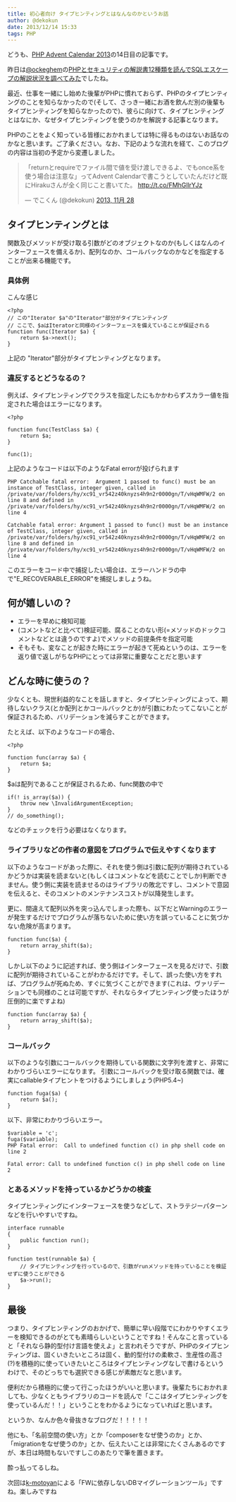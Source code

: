 ```yaml
---
title: 初心者向け タイプヒンティングとはなんなのかというお話
author: @dekokun
date: 2013/12/14 15:33
tags: PHP
---
```



どうも、[PHP Advent Calendar
2013](http://qiita.com/advent-calendar/2013/php)の14日目の記事です。

昨日は[@ockeghem](https://twitter.com/ockeghem)の[PHPとセキュリティの解説書12種類を読んでSQLエスケープの解説状況を調べてみた](http://blog.tokumaru.org/2013/12/php12sql.html)でしたね。

最近、仕事を一緒にし始めた後輩がPHPに慣れておらず、PHPのタイプヒンティングのことを知らなかったので(そして、さっき一緒にお酒を飲んだ別の後輩もタイプヒンティングを知らなかったので)、彼らに向けて、タイプヒンティングとはなにか、なぜタイプヒンティングを使うのかを解説する記事となります。

PHPのことをよく知っている皆様におかれましては特に得るものはないお話なのかなと思います。ご了承ください。なお、下記のような流れを経て、このブログの内容は当初の予定から変遷しました。

<blockquote class="twitter-tweet"
lang="ja"><p>「returnとrequireでファイル間で値を受け渡しできるよ、でもonce系を使う場合は注意な」ってAdvent
Calendarで書こうとしていたんだけど既にHirakuさんが全く同じこと書いてた。  <a
href="http://t.co/FMhGllrYJz">http://t.co/FMhGllrYJz</a></p>&mdash;
でこくん (@dekokun) <a
href="https://twitter.com/dekokun/statuses/405917922805047296">2013,
11月 28</a></blockquote>
<script async src="//platform.twitter.com/widgets.js" charset="utf-8"></script>

## タイプヒンティングとは

関数及びメソッドが受け取る引数がどのオブジェクトなのか(もしくはなんのインターフェースを備えるか)、配列なのか、コールバックなのかなどを指定することが出来る機能です。

### 具体例

こんな感じ

    <?php
    // この"Iterator $a"の"Iterator"部分がタイプヒンティング
    // ここで、$aはIteratorと同様のインターフェースを備えていることが保証される
    function func(Iterator $a) {
        return $a->next();
    }

上記の "Iterator"部分がタイプヒンティングとなります。


### 違反するとどうなるの？

例えば、タイプヒンティングでクラスを指定したにもかかわらずスカラー値を指定された場合はエラーになります。

    <?php
    
    function func(TestClass $a) {
        return $a;
    }
    
    func(1);

上記のようなコードは以下のようなFatal errorが投げられます

    PHP Catchable fatal error:  Argument 1 passed to func() must be an instance of TestClass, integer given, called in /private/var/folders/hy/xc91_vr542z40knyzs4h9n2r0000gn/T/vHqWMFW/2 on line 8 and defined in /private/var/folders/hy/xc91_vr542z40knyzs4h9n2r0000gn/T/vHqWMFW/2 on line 4
    
    Catchable fatal error: Argument 1 passed to func() must be an instance of TestClass, integer given, called in /private/var/folders/hy/xc91_vr542z40knyzs4h9n2r0000gn/T/vHqWMFW/2 on line 8 and defined in /private/var/folders/hy/xc91_vr542z40knyzs4h9n2r0000gn/T/vHqWMFW/2 on line 4

このエラーをコード中で捕捉したい場合は、エラーハンドラの中で"E\_RECOVERABLE\_ERROR"を捕捉しましょうね。

## 何が嬉しいの？

- エラーを早めに検知可能
- (コメントなどと比べて)検証可能、腐ることのない形(=メソッドのドックコメントなどとは違うのですよ)でメソッドの前提条件を指定可能
- そもそも、変なことが起きた時にエラーが起きて死ぬというのは、エラーを返り値で返しがちなPHPにとっては非常に重要なことだと思います

## どんな時に使うの？

少なくとも、現世利益的なことを話しますと、タイプヒンティングによって、期待しないクラス(とか配列とかコールバックとか)が引数にわたってこないことが保証されるため、バリデーションを減らすことができます。

たとえば、以下のようなコードの場合、

    <?php
    
    function func(array $a) {
        return $a;
    }
    

$aは配列であることが保証されるため、func関数の中で

    if(! is_array($a)) {
        throw new \InvalidArgumentException;
    }
    // do_something();

などのチェックを行う必要はなくなります。

### ライブラリなどの作者の意図をプログラムで伝えやすくなります

以下のようなコードがあった際に、それを使う側は引数に配列が期待されているかどうかは実装を読まないと(もしくはコメントなどを読むことでしか)判断できません。使う側に実装を読ませるのはライブラリの敗北ですし、コメントで意図を伝えると、そのコメントのメンテナンスコストが以降発生します。

更に、間違えて配列以外を突っ込んでしまった際も、以下だとWarningのエラーが発生するだけでプログラムが落ちないために使い方を誤っていることに気づかない危険が高まります。

    function func($a) {
        return array_shift($a);
    }

しかし以下のように記述すれば、使う側はインターフェースを見るだけで、引数に配列が期待されていることがわかるだけです。そして、誤った使い方をすれば、プログラムが死ぬため、すぐに気づくことができます(これは、ヴァリデーションでも同様のことは可能ですが、それならタイプヒンティング使ったほうが圧倒的に楽ですよね)

    function func(array $a) {
        return array_shift($a);
    }

### コールバック

以下のような引数にコールバックを期待している関数に文字列を渡すと、非常にわかりづらいエラーになります。
引数にコールバックを受け取る関数では、確実にcallableタイプヒントをつけるようにしましょう(PHP5.4~)

    function fuga($a) {
        return $a();
    }

以下、非常にわかりづらいエラー。

    $variable = 'c';
    fuga($variable);
    PHP Fatal error:  Call to undefined function c() in php shell code on line 2
    
    Fatal error: Call to undefined function c() in php shell code on line 2

### とあるメソッドを持っているかどうかの検査

タイプヒンティングにインターフェースを使うなどして、ストラテジーパターンなどを行いやすいですね。

    interface runnable
    {
        public function run();
    }

    function test(runnable $a) {
        // タイプヒンティングを行っているので、引数がrunメソッドを持っていることを検証せずに使うことができる
        $a->run();
    }


## 最後

つまり、タイプヒンティングのおかげで、簡単に早い段階でにわかりやすくエラーを検知できるのがとても素晴らしいということですね！そんなこと言っていると「それなら静的型付け言語を使えよ」と言われそうですが、PHPのタイプヒンティングは、固くいきたいところは固く、動的型付けの柔軟さ、生産性の高さ(?)を積極的に使っていきたいところはタイプヒンティングなしで書けるというわけで、そのどっちでも選択できる感じが素敵だなと思います。

便利だから積極的に使って行こったほうがいいと思います。後輩たちにおかれましても、少なくともライブラリのコードを読んで「ここはタイプヒンティングを使っているんだ！！」ということをわかるようになっていればと思います。

というか、なんか色々骨抜きなブログだ！！！！！

他にも、「名前空間の使い方」とか「composerをなぜ使うのか」とか、「migrationをなぜ使うのか」とか、伝えたいことは非常にたくさんあるのですが、本日は時間もないですしこのあたりで筆を置きます。

酔っ払ってるしね。

次回は[k-motoyan](http://qiita.com/k-motoyan)による「FWに依存しないDBマイグレーションツール」ですね。楽しみですね
